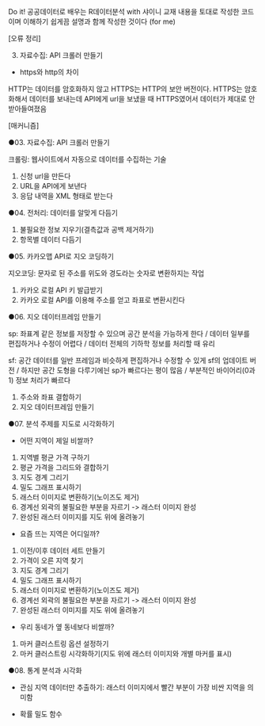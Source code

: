 Do it! 공공데이터로 배우는 R데이터분석 with 샤이니 교재 내용을 토대로 작성한 코드이며 이해하기 쉽게끔 설명과 함께 작성한 것이다 (for me)


[오류 정리]

03. 자료수집: API 크롤러 만들기
- https와 http의 차이

HTTP는 데이터를 암호화하지 않고 HTTPS는 HTTP의 보안 버전이다.
HTTPS는 암호화해서 데이터를 보내는데 API에게 url을 보냈을 때 HTTPS였어서 데이터가 제대로 안받아들여졌음



[매커니즘]

●03. 자료수집: API 크롤러 만들기

크롤링: 웹사이트에서 자동으로 데이터를 수집하는 기술
1. 신청 url을 만든다
2. URL을 API에게 보낸다
3. 응답 내역을 XML 형태로 받는다


●04. 전처리: 데이터를 알맞게 다듬기
1. 불필요한 정보 지우기(결측값과 공백 제거하기)
2. 항목별 데이터 다듬기


●05. 카카오맵 API로 지오 코딩하기

지오코딩: 문자로 된 주소를 위도와 경도라는 숫자로 변환하지는 작업
1. 카카오 로컬 API 키 발급받기
2. 카카오 로컬 API를 이용해 주소를 얻고 좌표로 변환시킨다


●06. 지오 데이터프레임 만들기

sp: 좌표계 같은 정보를 저장할 수 있으며 공간 분석을 가능하게 한다 / 데이터 일부를 편집하거나 수정이 어렵다 / 데이터 전체의 기하학 정보를 처리할 때 유리

sf: 공간 데이터를 일반 프레임과 비슷하게 편집하거나 수정할 수 있게 sf의 업데이트 버전 / 하지만 공간 도형을 다루기에늰 sp가 빠르다는 평이 많음 / 부분적인 바이어리(0과 1) 정보 처리가 빠르다
1. 주소와 좌표 결합하기
2. 지오 데이터프레임 만들기

●07. 분석 주제를 지도로 시각화하기
- 어떤 지역이 제일 비쌀까?
1. 지역별 평균 가격 구하기
2. 평균 가격을 그리드와 결합하기
3. 지도 경계 그리기
4. 밀도 그래프 표시하기
5. 래스터 이미지로 변환하기(노이즈도 제거)
6. 경계선 외곽의 불필요한 부분을 자르기 -> 래스터 이미지 완성
7. 완성된 래스터 이미지를 지도 위에 올려놓기

- 요즘 뜨는 지역은 어디일까?
1. 이전/이후 데이터 세트 만들기
2. 가격이 오른 지역 찾기
3. 지도 경계 그리기
4. 밀도 그래프 표시하기
5. 래스터 이미지로 변환하기(노이즈도 제거)
6. 경계선 외곽의 불필요한 부분을 자르기 -> 래스터 이미지 완성
7. 완성된 래스터 이미지를 지도 위에 올려놓기

- 우리 동네가 옆 동네보다 비쌀까?
1. 마커 클러스트링 옵션 설정하기
2. 마커 클러스트링 시각화하기(지도 위에 래스터 이미지와 개별 마커를 표시)

●08. 통계 분석과 시각화
- 관심 지역 데이터만 추출하기: 래스터 이미지에서 빨간 부분이 가장 비싼 지역을 의미함

- 확률 밀도 함수

